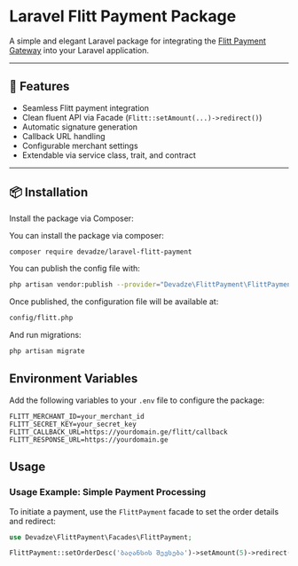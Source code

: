 # Laravel Flitt Payment Package

A simple and elegant Laravel package for integrating the [Flitt Payment Gateway](https://flitt.com) into your Laravel application.

---

## 🚀 Features

- Seamless Flitt payment integration
- Clean fluent API via Facade (`Flitt::setAmount(...)->redirect()`)
- Automatic signature generation
- Callback URL handling
- Configurable merchant settings
- Extendable via service class, trait, and contract

---

## 📦 Installation

Install the package via Composer:

You can install the package via composer:

```bash
composer require devadze/laravel-flitt-payment
```

You can publish the config file with:

```bash
php artisan vendor:publish --provider="Devadze\FlittPayment\FlittPaymentServiceProvider"
```

Once published, the configuration file will be available at:
```bash
config/flitt.php
```

And run migrations:
```bash
php artisan migrate
```

## Environment Variables
Add the following variables to your `.env` file to configure the package:

```dotenv
FLITT_MERCHANT_ID=your_merchant_id
FLITT_SECRET_KEY=your_secret_key
FLITT_CALLBACK_URL=https://yourdomain.ge/flitt/callback
FLITT_RESPONSE_URL=https://yourdomain.ge
```

## Usage

### Usage Example: Simple Payment Processing

To initiate a payment, use the `FlittPayment` facade to set the order details and redirect:

```php
use Devadze\FlittPayment\Facades\FlittPayment;

FlittPayment::setOrderDesc('ბალანსის შევსება')->setAmount(5)->redirect();
```
